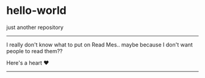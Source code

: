hello-world
===========

 just another repository

---
I really don't know what to put on Read Mes..
maybe because I don't want people to read them??

Here's a heart ♥

---
